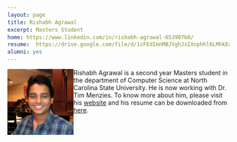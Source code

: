 ```yaml
---
layout: page
title: Rishabh Agrawal
excerpt: Masters Student
home: https://www.linkedin.com/in/rishabh-agrawal-653907b0/
resume:  https://drive.google.com/file/d/1cFEdImnMBJVghJxIXnphhl6LMhkEa0Tv/view
alumni: yes
---
```



<img align="left" width="150" src="/img/rishabh.jpg">
Rishabh Agrawal is a second year Masters student in the department of Computer Science at North Carolina State University. He is now working with Dr. Tim Menzies. To know more about him, please visit his <a href="https://www.linkedin.com/in/rishabh-agrawal-653907b0/">website</a> and his resume can be downloaded from <a href=" https://drive.google.com/file/d/1cFEdImnMBJVghJxIXnphhl6LMhkEa0Tv/view">here</a>.
